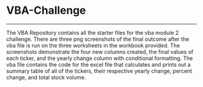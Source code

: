 # VBA-Challenge
-----------------------------------------------
The VBA Repository contains all the starter files for the vba module 2 challenge. There are three png screenshots of the final outcome after the vba file is run on the three worksheets in the workbook provided. The screenshots demonstrate the four new columns created, the final values of each ticker, and the yearly change column with conditional formatting. The vba file contains the code for the excel file that calculates and prints out a summary table of all of the tickers, their respective yearly change, percent change, and total stock volume. 
